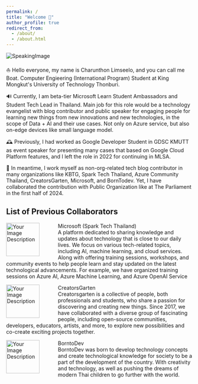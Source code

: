 ```yaml
---
permalink: /
title: "Welcome 👋"
author_profile: true
redirect_from: 
  - /about/
  - /about.html
---
```


![SpeakingImage](https://scontent.fbkk22-2.fna.fbcdn.net/v/t39.30808-6/471150391_2668536860013333_7829739524932187874_n.jpg?_nc_cat=105&ccb=1-7&_nc_sid=127cfc&_nc_eui2=AeEOo4a6D-CVhJcMu1_tt40mGz9OkxdTaQkbP06TF1NpCSPk3cRY8TFZYYD3EhfaDLINYXwuQOxCUGXu6e8_If0x&_nc_ohc=aSUyRCACiW8Q7kNvgFQcGwb&_nc_zt=23&_nc_ht=scontent.fbkk22-2.fna&_nc_gid=A0KIPh36P6jMkv9vPowsVgz&oh=00_AYA_4QMpy7pUQIqmwuRfurtdalnep_jGYDECA6BGWmSf1g&oe=67A155B1)

⛵ Hello everyone, my name is Charunthon Limseelo, and you can call me Boat. Computer Engieering (International Program) Student at King Mongkut's University of Technology Thonburi.

🔊 Currently, I am beta-tier Microsoft Learn Student Ambassadors and Student Tech Lead in Thailand. Main job for this role would be a technology evangelist with blog contributor and public speaker for engaging people for learning new things from new innovations and new technologies, in the scope of Data + AI and their use cases. Not only on Azure service, but also on-edge devices like small language model.

🕰️ Previously, I had worked as Google Developer Student in GDSC KMUTT as event speaker for presenting many cases that based on Google Cloud Platform features, and I left the role in 2022 for continuing in MLSA.

📝 In meantime, I work myself as non-org-related tech blog contributor in many organizations like KBTG, Spark Tech Thailand, Azure Community Thailand, CreatorsGarten, Microsoft, and BornTodev. Yet, I have collaborated the contribution with Public Organization like at The Parliament in the first half of 2024.

List of Previous Collaborators
-------

<div style="text-align: left; position: relative; min-height: 120px;">
 <img src="https://encrypted-tbn0.gstatic.com/images?q=tbn:ANd9GcR8u8BZcgcIxcfgSJsas_HDf2pfYTBlmo2q3g&s" alt="Your Image Description" style="float: left; height: 90px; margin-right: 50px;">
 <div style="transform: translateY(0%);">

Microsoft (Spark Tech Thailand) <br/> A platform dedicated to sharing knowledge and updates about technology that is close to our daily lives. We focus on various tech-related topics, including AI, machine learning, and cloud services. Along with offering training sessions, workshops, and community events to help people learn and stay updated on the latest technological advancements. For example, we have organized training sessions on Azure AI, Azure Machine Learning, and Azure OpenAI Service
</div>
</div>

<div style="text-align: left; position: relative; min-height: 120px;">
 <img src="https://scontent.fbkk22-6.fna.fbcdn.net/v/t39.30808-6/291730149_1726751787657720_8906319279669512067_n.jpg?_nc_cat=102&ccb=1-7&_nc_sid=6ee11a&_nc_eui2=AeFgNtC3jYzLueW3X0gaqbGAoipniRaQC32iKmeJFpALfeVbhksJYtdbTLllXu3ATHq6tsqh4KZnMBw5DWzc3P0Z&_nc_ohc=8AI3mCicZ8UQ7kNvgEPnJlb&_nc_zt=23&_nc_ht=scontent.fbkk22-6.fna&_nc_gid=AfvPF256qGWlcW230AJUv0R&oh=00_AYBH5ZO-6FMbZwTJNc64Q_pRT-gbPG_3gJzlL5GOKVkebQ&oe=67A7EA2F" alt="Your Image Description" style="float: left; height: 90px; margin-right: 50px;">
 <div style="transform: translateY(0%);">

CreatorsGarten <br/> Creatorsgarten is a collective of people, both professionals and students, who share a passion for discovering and creating new things. Since 2017, we have collaborated with a diverse group of fascinating people, including open-source communities, developers, educators, artists, and more, to explore new possibilities and co-create exciting projects together.

</div>
</div>

<div style="text-align: left; position: relative; min-height: 120px;">
 <img src="https://scontent.fbkk29-7.fna.fbcdn.net/v/t39.30808-6/339457321_1301277067125145_7374604210670226972_n.png?_nc_cat=1&ccb=1-7&_nc_sid=6ee11a&_nc_eui2=AeEmR4WviN1T-nqO5bbOebo2c6koiE5_1m1zqSiITn_WbR5upLXKwvHia7XKQRTPcmU3cLLogrP5yetWxLjwhkQd&_nc_ohc=0EkICPEFgt8Q7kNvgHpXL0_&_nc_zt=23&_nc_ht=scontent.fbkk29-7.fna&_nc_gid=AAI_ymBRaAaIrM0Ghli9s8T&oh=00_AYBYalh1kipRYhvvRuhDUZxRxEOf-UBUmm7RI0UdVtZjYw&oe=67A7FC16" alt="Your Image Description" style="float: left; height: 90px; margin-right: 50px;">
 <div style="transform: translateY(0%);">

BorntoDev <br/> BorntoDev was born to develop technology concepts and create technological knowledge for society to be a part of the development of the country. With creativity and technology, as well as pushing the dreams of modern Thai children to go further with the world.

</div>
</div>